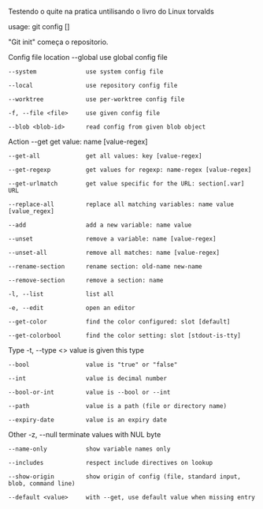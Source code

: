 Testendo o quite na pratica untilisando o livro do Linux torvalds 

usage: git config [<options>]

"Git init" começa o repositorio.



Config file location
    --global              use global config file

    --system              use system config file

    --local               use repository config file

    --worktree            use per-worktree config file

    -f, --file <file>     use given config file

    --blob <blob-id>      read config from given blob object

Action
    --get                 get value: name [value-regex]

    --get-all             get all values: key [value-regex]

    --get-regexp          get values for regexp: name-regex [value-regex]

    --get-urlmatch        get value specific for the URL: section[.var] URL

    --replace-all         replace all matching variables: name value [value_regex]

    --add                 add a new variable: name value

    --unset               remove a variable: name [value-regex]

    --unset-all           remove all matches: name [value-regex]

    --rename-section      rename section: old-name new-name

    --remove-section      remove a section: name

    -l, --list            list all

    -e, --edit            open an editor

    --get-color           find the color configured: slot [default]

    --get-colorbool       find the color setting: slot [stdout-is-tty]

Type
    -t, --type <>         value is given this type

    --bool                value is "true" or "false"

    --int                 value is decimal number

    --bool-or-int         value is --bool or --int

    --path                value is a path (file or directory name)

    --expiry-date         value is an expiry date

Other
    -z, --null            terminate values with NUL byte

    --name-only           show variable names only

    --includes            respect include directives on lookup

    --show-origin         show origin of config (file, standard input, blob, command line)

    --default <value>     with --get, use default value when missing entry